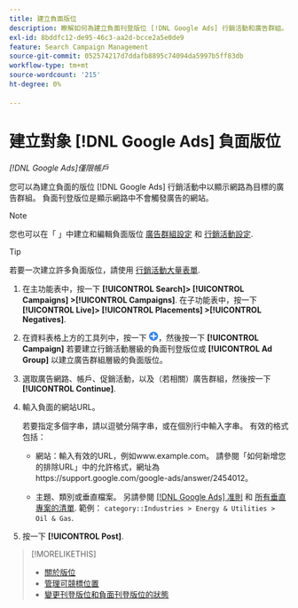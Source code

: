 ```yaml
---
title: 建立負面版位
description: 瞭解如何為建立負面刊登版位 [!DNL Google Ads] 行銷活動和廣告群組。
exl-id: 8bddfc12-de95-46c3-aa2d-bcce2a5e0de9
feature: Search Campaign Management
source-git-commit: 052574217d7ddafb8895c74094da5997b5ff83db
workflow-type: tm+mt
source-wordcount: '215'
ht-degree: 0%

---
```


# 建立對象 [!DNL Google Ads] 負面版位

*[!DNL Google Ads]僅限帳戶*

您可以為建立負面的版位 [!DNL Google Ads] 行銷活動中以顯示網路為目標的廣告群組。 負面刊登版位是顯示網路中不會觸發廣告的網站。

>[!NOTE]
>您也可以在「 」中建立和編輯負面版位 [廣告群組設定](/help/search-social-commerce/campaign-management/campaigns/ad-group-manage.md) 和 [行銷活動設定](/help/search-social-commerce/campaign-management/campaigns/campaign-manage.md).

>[!TIP]
>若要一次建立許多負面版位，請使用 [行銷活動大量表單](/help/search-social-commerce/campaign-management/bulksheets/bulksheet-about.md).

1. 在主功能表中，按一下 **[!UICONTROL Search]> [!UICONTROL Campaigns] >[!UICONTROL Campaigns]**. 在子功能表中，按一下 **[!UICONTROL Live]> [!UICONTROL Placements] >[!UICONTROL Negatives]**.

1. 在資料表格上方的工具列中，按一下 ![建立](/help/search-social-commerce/assets/add.png "建立")，然後按一下 **[!UICONTROL Campaign]** 若要建立行銷活動層級的負面刊登版位或 **[!UICONTROL Ad Group]** 以建立廣告群組層級的負面版位。

1. 選取廣告網路、帳戶、促銷活動，以及（若相關）廣告群組，然後按一下 **[!UICONTROL Continue]**.

1. 輸入負面的網站URL。

   若要指定多個字串，請以逗號分隔字串，或在個別行中輸入字串。 有效的格式包括：

   * 網站：輸入有效的URL，例如www.example.com。 請參閱「如何新增您的排除URL」中的允許格式，網址為https://support.google.com/google-ads/answer/2454012。

   * 主題、類別或垂直檔案。 另請參閱 [[!DNL Google Ads] 准則](https://support.google.com/google-ads/editor/answer/30517) 和 [所有垂直專案的清單](https://developers.google.com/adwords/api/docs/appendix/verticals). 範例： `category::Industries > Energy & Utilities > Oil & Gas`.

1. 按一下 **[!UICONTROL Post]**.

>[!MORELIKETHIS]
>
>* [關於版位](placement-about.md)
>* [管理可競標位置](placement-manage.md)
>* [變更刊登版位和負面刊登版位的狀態](placement-status-edit.md)
